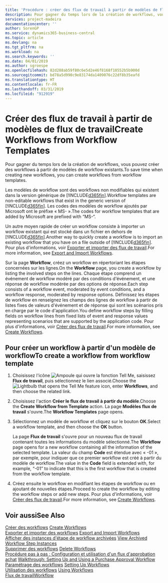 ```yaml
---
title: 'Procédure : créer des flux de travail à partir de modèles de flux de travail | Microsoft Docs'
description: Pour gagner du temps lors de la création de workflows, vous pouvez créer des workflows à partir de modèles de workflow existants.
services: project-madeira
documentationcenter: ''
author: SorenGP
ms.service: dynamics365-business-central
ms.topic: article
ms.devlang: na
ms.tgt_pltfrm: na
ms.workload: na
ms.search.keywords: ''
ms.date: 04/01/2019
ms.author: sgroespe
ms.openlocfilehash: 82d288ab59f80c6e5d2e46f8168f10552b5b900d
ms.sourcegitcommit: bd78a5d990c9e83174da1409076c22df8b35eafd
ms.translationtype: HT
ms.contentlocale: fr-FR
ms.lasthandoff: 03/31/2019
ms.locfileid: "912919"
---
```

# <a name="create-workflows-from-workflow-templates"></a><span data-ttu-id="a83d3-103">Créer des flux de travail à partir de modèles de flux de travail</span><span class="sxs-lookup"><span data-stu-id="a83d3-103">Create Workflows from Workflow Templates</span></span>
<span data-ttu-id="a83d3-104">Pour gagner du temps lors de la création de workflows, vous pouvez créer des workflows à partir de modèles de workflow existants.</span><span class="sxs-lookup"><span data-stu-id="a83d3-104">To save time when creating new workflows, you can create workflows from workflow templates.</span></span>  

 <span data-ttu-id="a83d3-105">Les modèles de workflow sont des workflows non modifiables qui existent dans la version générique de [!INCLUDE[d365fin](includes/d365fin_md.md)].</span><span class="sxs-lookup"><span data-stu-id="a83d3-105">Workflow templates are non-editable workflows that exist in the generic version of [!INCLUDE[d365fin](includes/d365fin_md.md)].</span></span> <span data-ttu-id="a83d3-106">Les codes des modèles de workflow ajoutés par Microsoft ont le préfixe « MS- ».</span><span class="sxs-lookup"><span data-stu-id="a83d3-106">The codes for workflow templates that are added by Microsoft are prefixed with “MS-“.</span></span>  

 <span data-ttu-id="a83d3-107">Un autre moyen rapide de créer un workflow consiste à importer un workflow existant qui est stocké dans un fichier en dehors de [!INCLUDE[d365fin](includes/d365fin_md.md)].</span><span class="sxs-lookup"><span data-stu-id="a83d3-107">Another way to quickly create a workflow is to import an existing workflow that you have on a file outside of [!INCLUDE[d365fin](includes/d365fin_md.md)].</span></span> <span data-ttu-id="a83d3-108">Pour plus d'informations, voir [Exporter et importer des flux de travail](across-how-to-export-and-import-workflows.md).</span><span class="sxs-lookup"><span data-stu-id="a83d3-108">For more information, see [Export and Import Workflows](across-how-to-export-and-import-workflows.md).</span></span>  

<span data-ttu-id="a83d3-109">Sur la page **Workflow**, créez un workflow en répertoriant les étapes concernées sur les lignes.</span><span class="sxs-lookup"><span data-stu-id="a83d3-109">On the **Workflow** page, you create a workflow by listing the involved steps on the lines.</span></span> <span data-ttu-id="a83d3-110">Chaque étape comprend un événement de workflow modéré par des conditions d'événement, et une réponse de workflow modérée par des options de réponse.</span><span class="sxs-lookup"><span data-stu-id="a83d3-110">Each step consists of a workflow event, moderated by event conditions, and a workflow response, moderated by response options.</span></span> <span data-ttu-id="a83d3-111">Définissez les étapes de workflow en renseignez les champs des lignes de workflow à partir de listes fixes de valeurs d'événement et de réponse qui sont les scénarios pris en charge par le code d'application.</span><span class="sxs-lookup"><span data-stu-id="a83d3-111">You define workflow steps by filling fields on workflow lines from fixed lists of event and response values representing scenarios that are supported by the application code.</span></span> <span data-ttu-id="a83d3-112">Pour plus d'informations, voir [Créer des flux de travail](across-how-to-create-workflows.md).</span><span class="sxs-lookup"><span data-stu-id="a83d3-112">For more information, see [Create Workflows](across-how-to-create-workflows.md).</span></span>  

## <a name="to-create-a-workflow-from-workflow-template"></a><span data-ttu-id="a83d3-113">Pour créer un workflow à partir d'un modèle de workflow</span><span class="sxs-lookup"><span data-stu-id="a83d3-113">To create a workflow from workflow template</span></span>  
1.  <span data-ttu-id="a83d3-114">Choisissez l'icône ![Ampoule qui ouvre la fonction Tell Me](media/ui-search/search_small.png "Dites-moi ce que vous voulez faire"), saisissez **Flux de travail**, puis sélectionnez le lien associé.</span><span class="sxs-lookup"><span data-stu-id="a83d3-114">Choose the ![Lightbulb that opens the Tell Me feature](media/ui-search/search_small.png "Tell me what you want to do") icon, enter **Workflows**, and then choose the related link.</span></span>  
2.  <span data-ttu-id="a83d3-115">Choisissez l'action **Créer le flux de travail à partir du modèle**.</span><span class="sxs-lookup"><span data-stu-id="a83d3-115">Choose the **Create Workflow from Template** action.</span></span> <span data-ttu-id="a83d3-116">La page **Modèles flux de travail** s'ouvre.</span><span class="sxs-lookup"><span data-stu-id="a83d3-116">The **Workflow Templates** page opens.</span></span>  
3.  <span data-ttu-id="a83d3-117">Sélectionnez un modèle de workflow et cliquez sur le bouton **OK**.</span><span class="sxs-lookup"><span data-stu-id="a83d3-117">Select a workflow template, and then choose the **OK** button.</span></span>  

     <span data-ttu-id="a83d3-118">La page **Flux de travail** s'ouvre pour un nouveau flux de travail contenant toutes les informations du modèle sélectionné.</span><span class="sxs-lookup"><span data-stu-id="a83d3-118">The **Workflow** page opens for a new workflow containing all the information of the selected template.</span></span> <span data-ttu-id="a83d3-119">La valeur du champ **Code** est étendue avec « -01 », par exemple, pour indiquer que ce premier workflow est créé à partir du modèle de workflow.</span><span class="sxs-lookup"><span data-stu-id="a83d3-119">The value in the **Code** field is extended with, for example, “-01” to indicate that this is the first workflow that is created from the workflow template.</span></span>  
4.  <span data-ttu-id="a83d3-120">Créez ensuite le workflow en modifiant les étapes de workflow ou en ajoutant de nouvelles étapes.</span><span class="sxs-lookup"><span data-stu-id="a83d3-120">Proceed to create the workflow by editing the workflow steps or add new steps.</span></span> <span data-ttu-id="a83d3-121">Pour plus d'informations, voir [Créer des flux de travail](across-how-to-create-workflows.md).</span><span class="sxs-lookup"><span data-stu-id="a83d3-121">For more information, see [Create Workflows](across-how-to-create-workflows.md).</span></span>  

## <a name="see-also"></a><span data-ttu-id="a83d3-122">Voir aussi</span><span class="sxs-lookup"><span data-stu-id="a83d3-122">See Also</span></span>  
 <span data-ttu-id="a83d3-123">[Créer des workflows](across-how-to-create-workflows.md) </span><span class="sxs-lookup"><span data-stu-id="a83d3-123">[Create Workflows](across-how-to-create-workflows.md) </span></span>  
 <span data-ttu-id="a83d3-124">[Exporter et importer des workflows](across-how-to-export-and-import-workflows.md) </span><span class="sxs-lookup"><span data-stu-id="a83d3-124">[Export and Import Workflows](across-how-to-export-and-import-workflows.md) </span></span>  
 <span data-ttu-id="a83d3-125">[Afficher des instances d'étape de workflow archivées](across-how-to-view-archived-workflow-step-instances.md) </span><span class="sxs-lookup"><span data-stu-id="a83d3-125">[View Archived Workflow Step Instances](across-how-to-view-archived-workflow-step-instances.md) </span></span>  
 <span data-ttu-id="a83d3-126">[Supprimer des workflows](across-how-to-delete-workflows.md) </span><span class="sxs-lookup"><span data-stu-id="a83d3-126">[Delete Workflows](across-how-to-delete-workflows.md) </span></span>  
 <span data-ttu-id="a83d3-127">[Procédure pas à pas : Configuration et utilisation d'un flux d'approbation achat](walkthrough-setting-up-and-using-a-purchase-approval-workflow.md) </span><span class="sxs-lookup"><span data-stu-id="a83d3-127">[Walkthrough: Setting Up and Using a Purchase Approval Workflow](walkthrough-setting-up-and-using-a-purchase-approval-workflow.md) </span></span>  
 <span data-ttu-id="a83d3-128">[Paramétrage des workflows](across-set-up-workflows.md) </span><span class="sxs-lookup"><span data-stu-id="a83d3-128">[Setting Up Workflows](across-set-up-workflows.md) </span></span>  
 <span data-ttu-id="a83d3-129">[Utilisation des workflows](across-use-workflows.md) </span><span class="sxs-lookup"><span data-stu-id="a83d3-129">[Using Workflows](across-use-workflows.md) </span></span>  
 [<span data-ttu-id="a83d3-130">Flux de travail</span><span class="sxs-lookup"><span data-stu-id="a83d3-130">Workflow</span></span>](across-workflow.md)   
